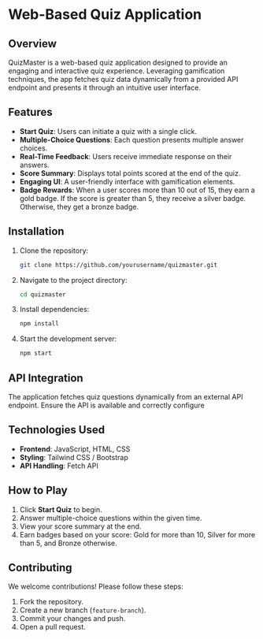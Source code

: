 # Web-Based Quiz Application

## Overview

QuizMaster is a web-based quiz application designed to provide an engaging and interactive quiz experience. Leveraging gamification techniques, the app fetches quiz data dynamically from a provided API endpoint and presents it through an intuitive user interface.

## Features

- **Start Quiz**: Users can initiate a quiz with a single click.
- **Multiple-Choice Questions**: Each question presents multiple answer choices.
- **Real-Time Feedback**: Users receive immediate response on their answers.
- **Score Summary**: Displays total points scored at the end of the quiz.
- **Engaging UI**: A user-friendly interface with gamification elements.
- **Badge Rewards**: When a user scores more than 10 out of 15, they earn a gold badge. If the score is greater than 5, they receive a silver badge. Otherwise, they get a bronze badge.

## Installation

1. Clone the repository:
   ```sh
   git clone https://github.com/yourusername/quizmaster.git
   ```
2. Navigate to the project directory:
   ```sh
   cd quizmaster
   ```
3. Install dependencies:
   ```sh
   npm install
   ```
4. Start the development server:
   ```sh
   npm start
   ```

## API Integration

The application fetches quiz questions dynamically from an external API endpoint. Ensure the API is available and correctly configure

## Technologies Used

- **Frontend**: JavaScript, HTML, CSS
- **Styling**: Tailwind CSS / Bootstrap
- **API Handling**: Fetch API 

## How to Play

1. Click **Start Quiz** to begin.
2. Answer multiple-choice questions within the given time.
3. View your score summary at the end.
4. Earn badges based on your score: Gold for more than 10, Silver for more than 5, and Bronze otherwise.

## Contributing

We welcome contributions! Please follow these steps:

1. Fork the repository.
2. Create a new branch (`feature-branch`).
3. Commit your changes and push.
4. Open a pull request.

